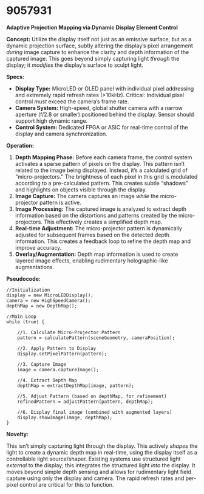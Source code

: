 # 9057931

**Adaptive Projection Mapping via Dynamic Display Element Control**

**Concept:** Utilize the display itself not just as an emissive surface, but as a dynamic projection surface, subtly altering the display’s pixel arrangement *during* image capture to enhance the clarity and depth information of the captured image. This goes beyond simply capturing light *through* the display; it *modifies* the display’s surface to sculpt light.

**Specs:**

*   **Display Type:** MicroLED or OLED panel with individual pixel addressing and extremely rapid refresh rates (>10kHz).  Critical: Individual pixel control *must* exceed the camera’s frame rate.
*   **Camera System:** High-speed, global shutter camera with a narrow aperture (f/2.8 or smaller) positioned behind the display.  Sensor should support high dynamic range.
*   **Control System:** Dedicated FPGA or ASIC for real-time control of the display and camera synchronization.

**Operation:**

1.  **Depth Mapping Phase:** Before each camera frame, the control system activates a sparse pattern of pixels on the display.  This pattern isn’t related to the image being displayed. Instead, it’s a calculated grid of “micro-projectors.” The brightness of each pixel in this grid is modulated according to a pre-calculated pattern. This creates subtle “shadows” and highlights on objects visible through the display.
2.  **Image Capture:**  The camera captures an image *while* the micro-projector pattern is active.
3.  **Image Processing:**  The captured image is analyzed to extract depth information based on the distortions and patterns created by the micro-projectors.  This effectively creates a simplified depth map.
4.  **Real-time Adjustment:** The micro-projector pattern is dynamically adjusted for subsequent frames based on the detected depth information. This creates a feedback loop to refine the depth map and improve accuracy.
5.  **Overlay/Augmentation:** Depth map information is used to create layered image effects, enabling rudimentary holographic-like augmentations.

**Pseudocode:**

```
//Initialization
display = new MicroLEDDisplay();
camera = new HighSpeedCamera();
depthMap = new DepthMap();

//Main Loop
while (true) {

    //1. Calculate Micro-Projector Pattern
    pattern = calculatePattern(sceneGeometry, cameraPosition);

    //2. Apply Pattern to Display
    display.setPixelPattern(pattern);

    //3. Capture Image
    image = camera.captureImage();

    //4. Extract Depth Map
    depthMap = extractDepthMap(image, pattern);

    //5. Adjust Pattern (based on depthMap, for refinement)
    refinedPattern = adjustPattern(pattern, depthMap);

    //6. Display final image (combined with augmented layers)
    display.showImage(image, depthMap);
}
```

**Novelty:**

This isn’t simply capturing light through the display. This actively *shapes* the light to create a dynamic depth map in real-time, using the display itself as a controllable light source/shaper. Existing systems use structured light *external* to the display; this integrates the structured light *into* the display. It moves beyond simple depth sensing and allows for rudimentary light field capture using only the display and camera. The rapid refresh rates and per-pixel control are critical for this to function.